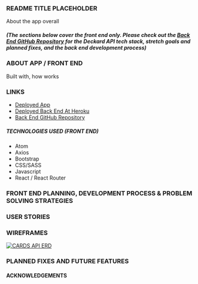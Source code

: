 ### README TITLE PLACEHOLDER
About the app overall

##### (The sections below cover the front end only. Please check out the [Back End GitHub Repository](https://github.com/alexgdav/cards-api) for the Deckard API tech stack, stretch goals and planned fixes, and the back end development process)
### ABOUT APP / FRONT END
Built with, how works
### LINKS
- [Deployed App](http://#)
- [Deployed Back End At Heroku](https://glacial-eyrie-35831.herokuapp.com/)
- [Back End GitHub Repository](https://github.com/alexgdav/cards-api)
##### TECHNOLOGIES USED (FRONT END)
- Atom
- Axios
- Bootstrap
- CSS/SASS
- Javascript
- React / React Router

### FRONT END PLANNING, DEVELOPMENT PROCESS & PROBLEM SOLVING STRATEGIES
### USER STORIES
### WIREFRAMES
<a href="https://imgur.com/1QSUcQo"><img src="https://i.imgur.com/1QSUcQo.png" title="CARDS API ERD" /></a>
### PLANNED FIXES AND FUTURE FEATURES
#### ACKNOWLEDGEMENTS
